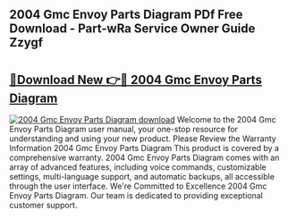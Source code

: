 ## 2004 Gmc Envoy Parts Diagram PDf Free Download - Part-wRa Service Owner Guide Zzygf

# <h2><a href="http://dfnhfoi.blite.top/?on=2004+Gmc+Envoy+Parts+Diagram">🔗Download New 👉🔴 2004 Gmc Envoy Parts Diagram</a></h2>

[![2004 Gmc Envoy Parts Diagram download](https://i.imgur.com/lujVjoI.png)](http://dfnhfoi.blite.top/?on=2004+Gmc+Envoy+Parts+Diagram)
Welcome to the 2004 Gmc Envoy Parts Diagram user manual, your one-stop resource for understanding and using your new product. Please Review the Warranty Information 2004 Gmc Envoy Parts Diagram This product is covered by a comprehensive warranty. 2004 Gmc Envoy Parts Diagram comes with an array of advanced features, including voice commands, customizable settings, multi-language support, and automatic backups, all accessible through the user interface. We're Committed to Excellence 2004 Gmc Envoy Parts Diagram. Our team is dedicated to providing exceptional customer support.
